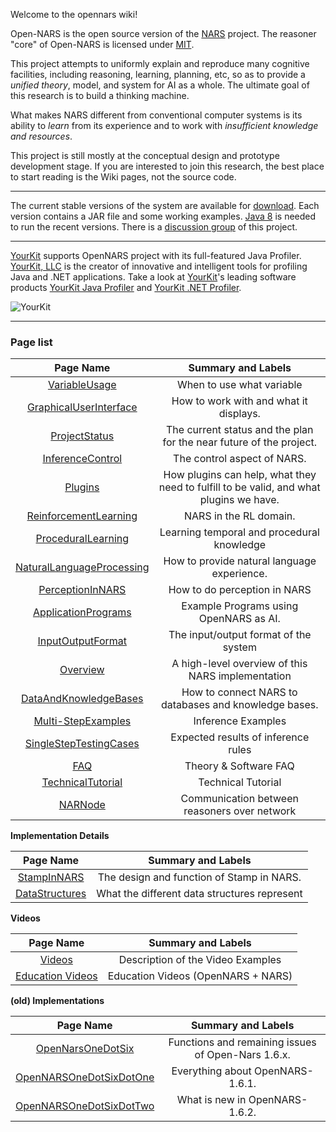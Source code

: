 Welcome to the opennars wiki!

Open-NARS is the open source version of the [NARS](https://sites.google.com/site/narswang/home) project.
The reasoner "core" of Open-NARS is licensed under [MIT](https://opensource.org/licenses/MIT).

This project attempts to uniformly explain and reproduce many cognitive facilities, including reasoning, learning, planning, etc, so as to provide a _unified theory_, model, and system for AI as a whole. The ultimate goal of this research is to build a thinking machine.

What makes NARS different from conventional computer systems is its ability to _learn_ from its experience and to work with _insufficient knowledge and resources_.

This project is still mostly at the conceptual design and prototype development stage. If you are interested to join this research, the best place to start reading is the Wiki pages, not the source code.

***
The current stable versions of the system are available for [download](https://drive.google.com/a/temple.edu/folderview?id=0B8Z4Yige07tBUk5LSUtxSGY0eVk&usp=sharing#). Each version contains a JAR file and some working examples. [Java 8](http://www.oracle.com/technetwork/java/javase/overview/java8-2100321.html) is needed to run the recent versions. There is a [discussion group](http://groups.google.com/group/open-nars) of this project.

***
[YourKit](https://www.yourkit.com/) supports OpenNARS project with its full-featured Java Profiler. [YourKit, LLC](https://www.yourkit.com/) is the creator of innovative and intelligent tools for profiling Java and .NET applications. Take a look at [YourKit](https://www.yourkit.com/)'s leading software products [YourKit Java Profiler](https://www.yourkit.com/java/profiler/index.jsp) and [YourKit .NET Profiler](https://www.yourkit.com/.net/profiler/index.jsp). 

![YourKit](https://cloud.githubusercontent.com/assets/11791925/6993790/b132e628-db32-11e4-876a-06f3d3f54f45.png)

***
### Page list

|Page Name|Summary and Labels|
|:-------:|:-----------------:|
| [VariableUsage](https://github.com/opennars/opennars/wiki/Variable-Usage) | When to use what variable |
|[GraphicalUserInterface](https://github.com/opennars/opennars/wiki/Graphical-User-Interface)|How to work with and what it displays.|
|[ProjectStatus](https://github.com/opennars/opennars/wiki/Project-Status)|The current status and the plan for the near future of the project.|
|[InferenceControl](https://github.com/opennars/opennars/wiki/Inference-Control)|The control aspect of NARS.|
|[Plugins](https://github.com/opennars/opennars/wiki/Plugins)|How plugins can help, what they need to fulfill to be valid, and what plugins we have.|
|[ReinforcementLearning](https://github.com/opennars/opennars/wiki/Reinforcement-Learning)|NARS in the RL domain.|
|[ProceduralLearning](https://github.com/opennars/opennars/wiki/Procedural-Learning)|Learning temporal and procedural knowledge|
|[NaturalLanguageProcessing](https://github.com/opennars/opennars/wiki/Natural-Language-Processing)|How to provide natural language experience.|
|[PerceptionInNARS](https://github.com/opennars/opennars/wiki/Perception-In-NARS)|How to do perception in NARS|
|[ApplicationPrograms](https://github.com/opennars/opennars/wiki/Application-Programs)|Example Programs using OpenNARS as AI.|
|[InputOutputFormat](https://github.com/opennars/opennars/wiki/Input-Output-Format)|The input/output format of the system|
|[Overview](https://github.com/opennars/opennars/wiki/Overview)|A high-level overview of this NARS implementation|
|[DataAndKnowledgeBases](https://github.com/opennars/opennars/wiki/Data-And-Knowledge-Bases)|How to connect NARS to databases and knowledge bases.|
|[Multi-StepExamples](https://github.com/opennars/opennars/wiki/MultiStep-Examples)|Inference Examples|
|[SingleStepTestingCases](https://github.com/opennars/opennars/wiki/Single-Step-Testing-Cases)|Expected results of inference rules|
|[FAQ](https://github.com/opennars/opennars/wiki/FAQ)|Theory & Software FAQ|
|[TechnicalTutorial](https://github.com/opennars/opennars/wiki/OpenNARS-technical-tutorial-1)|Technical Tutorial|
|[NARNode](https://github.com/opennars/opennars/wiki/NarNode,-communication-between-reasoners-over-UDP)|Communication between reasoners over network|

**Implementation Details**

|Page Name|Summary and Labels|
|:-------:|:-----------------:|
|[StampInNARS](https://github.com/opennars/opennars/wiki/Stamp-In-NARS)|The design and function of Stamp in NARS.|
|[DataStructures](https://github.com/opennars/opennars/wiki/Data-Structures)|What the different data structures represent|

**Videos**

|Page Name|Summary and Labels|
|:-------:|:-----------------:|
|[Videos](https://github.com/opennars/opennars/wiki/Videos)|Description of the Video Examples|
|[Education Videos](https://github.com/opennars/opennars/wiki/Education-Videos)|Education Videos (OpenNARS + NARS)|

**(old) Implementations**

|Page Name|Summary and Labels|
|:-------:|:-----------------:|
|[OpenNarsOneDotSix](https://github.com/opennars/opennars/wiki/OpenNARS-One-Dot-Six)| Functions and remaining issues of Open-Nars 1.6.x.|
|[OpenNARSOneDotSixDotOne](https://github.com/opennars/opennars/wiki/OpenNARS-One-Dot-Six-Dot-One)|Everything about OpenNARS-1.6.1.|
|[OpenNARSOneDotSixDotTwo](https://github.com/opennars/opennars/wiki/OpenNARS-One-Dot-Six-Dot-Two)|What is new in OpenNARS-1.6.2.|
